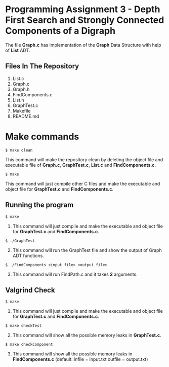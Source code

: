 # Programming Assignment 3 - Depth First Search and Strongly Connected Components of a Digraph

The file **Graph.c** has implementation of the **Graph** Data Structure with help of **List** ADT.

## Files In The Repository

1. List.c
2. Graph.c
3. Graph.h
4. FindComponents.c
5. List.h
6. GraphTest.c
7. Makefile
8. README.md


# Make commands

```
$ make clean
```

This command will make the repository clean by deleting the object file and executable file of **Graph.c**, **GraphTest.c**, **List.c** and **FindComponents.c**.


```
$ make
```

This command will just compile other C files and make the executable and object file for **GraphTest.c** and **FindComponents.c**.

## Running the program

```
$ make
```

1. This command will just compile and make the executable and object file for **GraphTest.c** and **FindComponents.c**.

```
$ ./GraphTest
```

2. This command will run the GraphTest file and show the output of Graph ADT functions.

```
$ ./FindComponents <input file> <output file>
```

3. This command will run FindPath.c and it takes **2** arguments.

## Valgrind Check

```
$ make
```

1. This command will just compile and make the executable and object file for **GraphTest.c** and **FindComponents.c**.

```
$ make checkTest
```

2. This command will show all the possible memory leaks in **GraphTest.c**.

```
$ make checkComponent
```

3. This command will show all the possible memory leaks in **FindComponents.c** (default: infile = input.txt outfile = output.txt)

